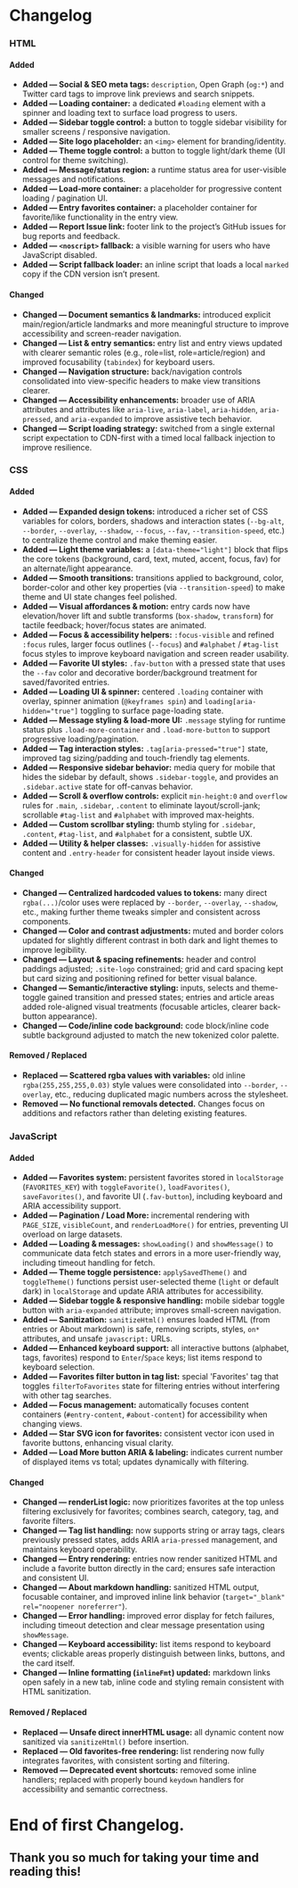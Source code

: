 # Changelog

### HTML

#### Added
- **Added — Social & SEO meta tags:** `description`, Open Graph (`og:*`) and Twitter card tags to improve link previews and search snippets.
- **Added — Loading container:** a dedicated `#loading` element with a spinner and loading text to surface load progress to users.
- **Added — Sidebar toggle control:** a button to toggle sidebar visibility for smaller screens / responsive navigation.
- **Added — Site logo placeholder:** an `<img>` element for branding/identity.
- **Added — Theme toggle control:** a button to toggle light/dark theme (UI control for theme switching).
- **Added — Message/status region:** a runtime status area for user-visible messages and notifications.
- **Added — Load-more container:** a placeholder for progressive content loading / pagination UI.
- **Added — Entry favorites container:** a placeholder container for favorite/like functionality in the entry view.
- **Added — Report Issue link:** footer link to the project’s GitHub issues for bug reports and feedback.
- **Added — `<noscript>` fallback:** a visible warning for users who have JavaScript disabled.
- **Added — Script fallback loader:** an inline script that loads a local `marked` copy if the CDN version isn’t present.

#### Changed
- **Changed — Document semantics & landmarks:** introduced explicit main/region/article landmarks and more meaningful structure to improve accessibility and screen-reader navigation.
- **Changed — List & entry semantics:** entry list and entry views updated with clearer semantic roles (e.g., role=list, role=article/region) and improved focusability (`tabindex`) for keyboard users.
- **Changed — Navigation structure:** back/navigation controls consolidated into view-specific headers to make view transitions clearer.
- **Changed — Accessibility enhancements:** broader use of ARIA attributes and attributes like `aria-live`, `aria-label`, `aria-hidden`, `aria-pressed`, and `aria-expanded` to improve assistive tech behavior.
- **Changed — Script loading strategy:** switched from a single external script expectation to CDN-first with a timed local fallback injection to improve resilience.

### CSS

#### Added
- **Added — Expanded design tokens:** introduced a richer set of CSS variables for colors, borders, shadows and interaction states (`--bg-alt`, `--border`, `--overlay`, `--shadow`, `--focus`, `--fav`, `--transition-speed`, etc.) to centralize theme control and make theming easier.
- **Added — Light theme variables:** a `[data-theme="light"]` block that flips the core tokens (background, card, text, muted, accent, focus, fav) for an alternate/light appearance.
- **Added — Smooth transitions:** transitions applied to background, color, border-color and other key properties (via `--transition-speed`) to make theme and UI state changes feel polished.
- **Added — Visual affordances & motion:** entry cards now have elevation/hover lift and subtle transforms (`box-shadow`, `transform`) for tactile feedback; hover/focus states are animated.
- **Added — Focus & accessibility helpers:** `:focus-visible` and refined `:focus` rules, larger focus outlines (`--focus`) and `#alphabet` / `#tag-list` focus styles to improve keyboard navigation and screen reader usability.
- **Added — Favorite UI styles:** `.fav-button` with a pressed state that uses the `--fav` color and decorative border/background treatment for saved/favorited entries.
- **Added — Loading UI & spinner:** centered `.loading` container with overlay, spinner animation (`@keyframes spin`) and `loading[aria-hidden="true"]` toggling to surface page-loading state.
- **Added — Message styling & load-more UI:** `.message` styling for runtime status plus `.load-more-container` and `.load-more-button` to support progressive loading/pagination.
- **Added — Tag interaction styles:** `.tag[aria-pressed="true"]` state, improved tag sizing/padding and touch-friendly tag elements.
- **Added — Responsive sidebar behavior:** media query for mobile that hides the sidebar by default, shows `.sidebar-toggle`, and provides an `.sidebar.active` state for off-canvas behavior.
- **Added — Scroll & overflow controls:** explicit `min-height:0` and `overflow` rules for `.main`, `.sidebar`, `.content` to eliminate layout/scroll-jank; scrollable `#tag-list` and `#alphabet` with improved max-heights.
- **Added — Custom scrollbar styling:** thumb styling for `.sidebar`, `.content`, `#tag-list`, and `#alphabet` for a consistent, subtle UX.
- **Added — Utility & helper classes:** `.visually-hidden` for assistive content and `.entry-header` for consistent header layout inside views.

#### Changed
- **Changed — Centralized hardcoded values to tokens:** many direct `rgba(...)`/color uses were replaced by `--border`, `--overlay`, `--shadow`, etc., making further theme tweaks simpler and consistent across components.
- **Changed — Color and contrast adjustments:** muted and border colors updated for slightly different contrast in both dark and light themes to improve legibility.
- **Changed — Layout & spacing refinements:** header and control paddings adjusted; `.site-logo` constrained; grid and card spacing kept but card sizing and positioning refined for better visual balance.
- **Changed — Semantic/interactive styling:** inputs, selects and theme-toggle gained transition and pressed states; entries and article areas added role-aligned visual treatments (focusable articles, clearer back-button appearance).
- **Changed — Code/inline code background:** code block/inline code subtle background adjusted to match the new tokenized color palette.

#### Removed / Replaced
- **Replaced — Scattered rgba values with variables:** old inline `rgba(255,255,255,0.03)` style values were consolidated into `--border`, `--overlay`, etc., reducing duplicated magic numbers across the stylesheet.
- **Removed — No functional removals detected.** Changes focus on additions and refactors rather than deleting existing features.

### JavaScript

#### Added
- **Added — Favorites system:** persistent favorites stored in `localStorage` (`FAVORITES_KEY`) with `toggleFavorite()`, `loadFavorites()`, `saveFavorites()`, and favorite UI (`.fav-button`), including keyboard and ARIA accessibility support.
- **Added — Pagination / Load More:** incremental rendering with `PAGE_SIZE`, `visibleCount`, and `renderLoadMore()` for entries, preventing UI overload on large datasets.
- **Added — Loading & messages:** `showLoading()` and `showMessage()` to communicate data fetch states and errors in a more user-friendly way, including timeout handling for fetch.
- **Added — Theme toggle persistence:** `applySavedTheme()` and `toggleTheme()` functions persist user-selected theme (`light` or default dark) in `localStorage` and update ARIA attributes for accessibility.
- **Added — Sidebar toggle & responsive handling:** mobile sidebar toggle button with `aria-expanded` attribute; improves small-screen navigation.
- **Added — Sanitization:** `sanitizeHtml()` ensures loaded HTML (from entries or About markdown) is safe, removing scripts, styles, `on*` attributes, and unsafe `javascript:` URLs.
- **Added — Enhanced keyboard support:** all interactive buttons (alphabet, tags, favorites) respond to `Enter`/`Space` keys; list items respond to keyboard selection.
- **Added — Favorites filter button in tag list:** special 'Favorites' tag that toggles `filterToFavorites` state for filtering entries without interfering with other tag searches.
- **Added — Focus management:** automatically focuses content containers (`#entry-content`, `#about-content`) for accessibility when changing views.
- **Added — Star SVG icon for favorites:** consistent vector icon used in favorite buttons, enhancing visual clarity.
- **Added — Load More button ARIA & labeling:** indicates current number of displayed items vs total; updates dynamically with filtering.

#### Changed
- **Changed — renderList logic:** now prioritizes favorites at the top unless filtering exclusively for favorites; combines search, category, tag, and favorite filters.
- **Changed — Tag list handling:** now supports string or array tags, clears previously pressed states, adds ARIA `aria-pressed` management, and maintains keyboard operability.
- **Changed — Entry rendering:** entries now render sanitized HTML and include a favorite button directly in the card; ensures safe interaction and consistent UI.
- **Changed — About markdown handling:** sanitized HTML output, focusable container, and improved inline link behavior (`target="_blank" rel="noopener noreferrer"`).
- **Changed — Error handling:** improved error display for fetch failures, including timeout detection and clear message presentation using `showMessage`.
- **Changed — Keyboard accessibility:** list items respond to keyboard events; clickable areas properly distinguish between links, buttons, and the card itself.
- **Changed — Inline formatting (`inlineFmt`) updated:** markdown links open safely in a new tab, inline code and styling remain consistent with HTML sanitization.

#### Removed / Replaced
- **Replaced — Unsafe direct innerHTML usage:** all dynamic content now sanitized via `sanitizeHtml()` before insertion.
- **Replaced — Old favorites-free rendering:** list rendering now fully integrates favorites, with consistent sorting and filtering.
- **Removed — Deprecated event shortcuts:** removed some inline handlers; replaced with properly bound `keydown` handlers for accessibility and semantic correctness.

# End of first Changelog.
## Thank you so much for taking your time and reading this!
